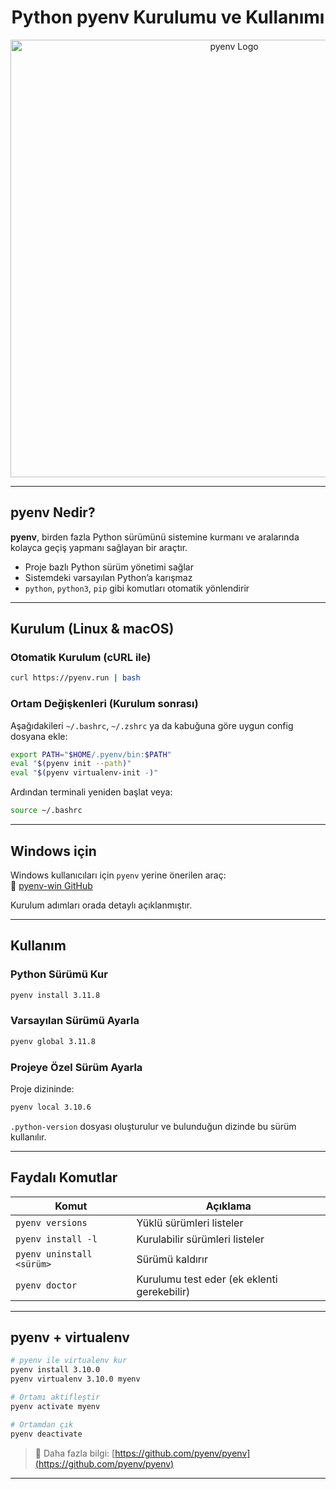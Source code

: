 <h1 align="center"> Python pyenv Kurulumu ve Kullanımı</h1>

<p align="center">
  <img src="https://github.com/user-attachments/assets/7397de76-b7e5-4dae-8128-d95303527193" width="700" alt="pyenv Logo"/>
</p>



---

##  pyenv Nedir?

**pyenv**, birden fazla Python sürümünü sistemine kurmanı ve aralarında kolayca geçiş yapmanı sağlayan bir araçtır.

- Proje bazlı Python sürüm yönetimi sağlar  
- Sistemdeki varsayılan Python’a karışmaz  
- `python`, `python3`, `pip` gibi komutları otomatik yönlendirir

---

##  Kurulum (Linux & macOS)

###  Otomatik Kurulum (cURL ile)

```sh
curl https://pyenv.run | bash
```

###  Ortam Değişkenleri (Kurulum sonrası)

Aşağıdakileri `~/.bashrc`, `~/.zshrc` ya da kabuğuna göre uygun config dosyana ekle:

```sh
export PATH="$HOME/.pyenv/bin:$PATH"
eval "$(pyenv init --path)"
eval "$(pyenv virtualenv-init -)"
```

 Ardından terminali yeniden başlat veya:

```sh
source ~/.bashrc
```

---

##  Windows için

Windows kullanıcıları için `pyenv` yerine önerilen araç:  
🔗 [pyenv-win GitHub](https://github.com/pyenv-win/pyenv-win)

Kurulum adımları orada detaylı açıklanmıştır.

---

##  Kullanım

###  Python Sürümü Kur

```sh
pyenv install 3.11.8
```

###  Varsayılan Sürümü Ayarla

```sh
pyenv global 3.11.8
```

###  Projeye Özel Sürüm Ayarla

Proje dizininde:

```sh
pyenv local 3.10.6
```

`.python-version` dosyası oluşturulur ve bulunduğun dizinde bu sürüm kullanılır.

---

##  Faydalı Komutlar

| Komut | Açıklama |
|-------|----------|
| `pyenv versions` | Yüklü sürümleri listeler |
| `pyenv install -l` | Kurulabilir sürümleri listeler |
| `pyenv uninstall <sürüm>` | Sürümü kaldırır |
| `pyenv doctor` | Kurulumu test eder (ek eklenti gerekebilir) |

---

##  pyenv + virtualenv

```sh
# pyenv ile virtualenv kur
pyenv install 3.10.0
pyenv virtualenv 3.10.0 myenv

# Ortamı aktifleştir
pyenv activate myenv

# Ortamdan çık
pyenv deactivate
```

> 🔗 Daha fazla bilgi: [https://github.com/pyenv/pyenv](https://github.com/pyenv/pyenv)

---

